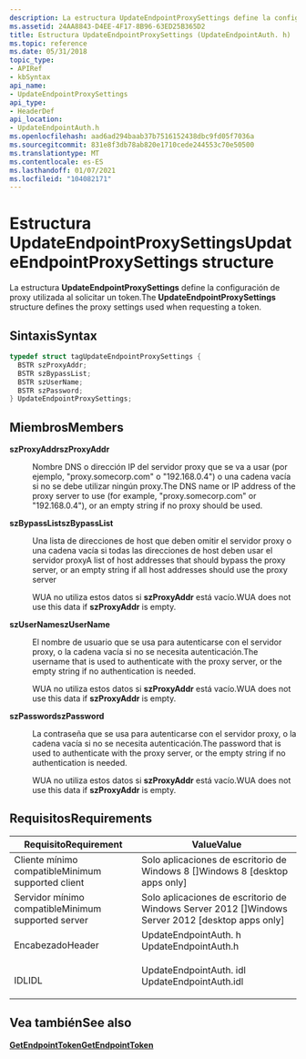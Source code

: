 ```yaml
---
description: La estructura UpdateEndpointProxySettings define la configuración de proxy utilizada al solicitar un token.
ms.assetid: 24AA8843-D4EE-4F17-8B96-63ED25B365D2
title: Estructura UpdateEndpointProxySettings (UpdateEndpointAuth. h)
ms.topic: reference
ms.date: 05/31/2018
topic_type:
- APIRef
- kbSyntax
api_name:
- UpdateEndpointProxySettings
api_type:
- HeaderDef
api_location:
- UpdateEndpointAuth.h
ms.openlocfilehash: aad6ad294baab37b7516152438dbc9fd05f7036a
ms.sourcegitcommit: 831e8f3db78ab820e1710cede244553c70e50500
ms.translationtype: MT
ms.contentlocale: es-ES
ms.lasthandoff: 01/07/2021
ms.locfileid: "104082171"
---
```

# <a name="updateendpointproxysettings-structure"></a><span data-ttu-id="afa3a-103">Estructura UpdateEndpointProxySettings</span><span class="sxs-lookup"><span data-stu-id="afa3a-103">UpdateEndpointProxySettings structure</span></span>

<span data-ttu-id="afa3a-104">La estructura **UpdateEndpointProxySettings** define la configuración de proxy utilizada al solicitar un token.</span><span class="sxs-lookup"><span data-stu-id="afa3a-104">The **UpdateEndpointProxySettings** structure defines the proxy settings used when requesting a token.</span></span>

## <a name="syntax"></a><span data-ttu-id="afa3a-105">Sintaxis</span><span class="sxs-lookup"><span data-stu-id="afa3a-105">Syntax</span></span>


```C++
typedef struct tagUpdateEndpointProxySettings {
  BSTR szProxyAddr;
  BSTR szBypassList;
  BSTR szUserName;
  BSTR szPassword;
} UpdateEndpointProxySettings;
```



## <a name="members"></a><span data-ttu-id="afa3a-106">Miembros</span><span class="sxs-lookup"><span data-stu-id="afa3a-106">Members</span></span>

<dl> <dt>

<span data-ttu-id="afa3a-107">**szProxyAddr**</span><span class="sxs-lookup"><span data-stu-id="afa3a-107">**szProxyAddr**</span></span>
</dt> <dd>

<span data-ttu-id="afa3a-108">Nombre DNS o dirección IP del servidor proxy que se va a usar (por ejemplo, "proxy.somecorp.com" o "192.168.0.4") o una cadena vacía si no se debe utilizar ningún proxy.</span><span class="sxs-lookup"><span data-stu-id="afa3a-108">The DNS name or IP address of the proxy server to use (for example, "proxy.somecorp.com" or "192.168.0.4"), or an empty string if no proxy should be used.</span></span>

</dd> <dt>

<span data-ttu-id="afa3a-109">**szBypassList**</span><span class="sxs-lookup"><span data-stu-id="afa3a-109">**szBypassList**</span></span>
</dt> <dd>

<span data-ttu-id="afa3a-110">Una lista de direcciones de host que deben omitir el servidor proxy o una cadena vacía si todas las direcciones de host deben usar el servidor proxy</span><span class="sxs-lookup"><span data-stu-id="afa3a-110">A list of host addresses that should bypass the proxy server, or an empty string if all host addresses should use the proxy server</span></span>

<span data-ttu-id="afa3a-111">WUA no utiliza estos datos si **szProxyAddr** está vacío.</span><span class="sxs-lookup"><span data-stu-id="afa3a-111">WUA does not use this data if **szProxyAddr** is empty.</span></span>

</dd> <dt>

<span data-ttu-id="afa3a-112">**szUserName**</span><span class="sxs-lookup"><span data-stu-id="afa3a-112">**szUserName**</span></span>
</dt> <dd>

<span data-ttu-id="afa3a-113">El nombre de usuario que se usa para autenticarse con el servidor proxy, o la cadena vacía si no se necesita autenticación.</span><span class="sxs-lookup"><span data-stu-id="afa3a-113">The username that is used to authenticate with the proxy server, or the empty string if no authentication is needed.</span></span>

<span data-ttu-id="afa3a-114">WUA no utiliza estos datos si **szProxyAddr** está vacío.</span><span class="sxs-lookup"><span data-stu-id="afa3a-114">WUA does not use this data if **szProxyAddr** is empty.</span></span>

</dd> <dt>

<span data-ttu-id="afa3a-115">**szPassword**</span><span class="sxs-lookup"><span data-stu-id="afa3a-115">**szPassword**</span></span>
</dt> <dd>

<span data-ttu-id="afa3a-116">La contraseña que se usa para autenticarse con el servidor proxy, o la cadena vacía si no se necesita autenticación.</span><span class="sxs-lookup"><span data-stu-id="afa3a-116">The password that is used to authenticate with the proxy server, or the empty string if no authentication is needed.</span></span>

<span data-ttu-id="afa3a-117">WUA no utiliza estos datos si **szProxyAddr** está vacío.</span><span class="sxs-lookup"><span data-stu-id="afa3a-117">WUA does not use this data if **szProxyAddr** is empty.</span></span>

</dd> </dl>

## <a name="requirements"></a><span data-ttu-id="afa3a-118">Requisitos</span><span class="sxs-lookup"><span data-stu-id="afa3a-118">Requirements</span></span>



| <span data-ttu-id="afa3a-119">Requisito</span><span class="sxs-lookup"><span data-stu-id="afa3a-119">Requirement</span></span> | <span data-ttu-id="afa3a-120">Value</span><span class="sxs-lookup"><span data-stu-id="afa3a-120">Value</span></span> |
|-------------------------------------|---------------------------------------------------------------------------------------------------|
| <span data-ttu-id="afa3a-121">Cliente mínimo compatible</span><span class="sxs-lookup"><span data-stu-id="afa3a-121">Minimum supported client</span></span><br/> | <span data-ttu-id="afa3a-122">Solo aplicaciones de escritorio de Windows 8 \[\]</span><span class="sxs-lookup"><span data-stu-id="afa3a-122">Windows 8 \[desktop apps only\]</span></span><br/>                                                        |
| <span data-ttu-id="afa3a-123">Servidor mínimo compatible</span><span class="sxs-lookup"><span data-stu-id="afa3a-123">Minimum supported server</span></span><br/> | <span data-ttu-id="afa3a-124">Solo aplicaciones de escritorio de Windows Server 2012 \[\]</span><span class="sxs-lookup"><span data-stu-id="afa3a-124">Windows Server 2012 \[desktop apps only\]</span></span><br/>                                              |
| <span data-ttu-id="afa3a-125">Encabezado</span><span class="sxs-lookup"><span data-stu-id="afa3a-125">Header</span></span><br/>                   | <dl> <span data-ttu-id="afa3a-126"><dt>UpdateEndpointAuth. h</dt></span><span class="sxs-lookup"><span data-stu-id="afa3a-126"><dt>UpdateEndpointAuth.h</dt></span></span> </dl>   |
| <span data-ttu-id="afa3a-127">IDL</span><span class="sxs-lookup"><span data-stu-id="afa3a-127">IDL</span></span><br/>                      | <dl> <span data-ttu-id="afa3a-128"><dt>UpdateEndpointAuth. idl</dt></span><span class="sxs-lookup"><span data-stu-id="afa3a-128"><dt>UpdateEndpointAuth.idl</dt></span></span> </dl> |



## <a name="see-also"></a><span data-ttu-id="afa3a-129">Vea también</span><span class="sxs-lookup"><span data-stu-id="afa3a-129">See also</span></span>

<dl> <dt>

[<span data-ttu-id="afa3a-130">**GetEndpointToken**</span><span class="sxs-lookup"><span data-stu-id="afa3a-130">**GetEndpointToken**</span></span>](iupdateendpointauthprovider-getendpointtoken.md)
</dt> </dl>

 

 





